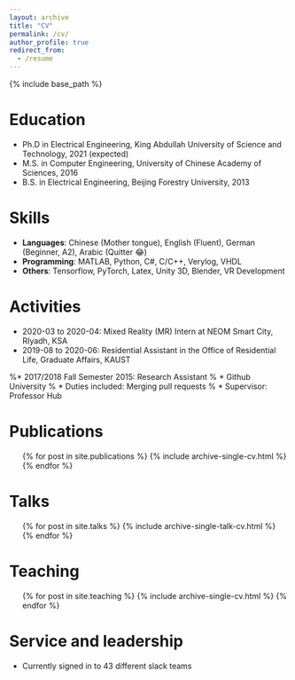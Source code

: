 ```yaml
---
layout: archive
title: "CV"
permalink: /cv/
author_profile: true
redirect_from:
  - /resume
---
```


{% include base_path %}

Education
======
* Ph.D in Electrical Engineering, King Abdullah University of Science and Technology, 2021 (expected)
* M.S. in Computer Engineering, University of Chinese Academy of Sciences, 2016
* B.S. in Electrical Engineering, Beijing Forestry University, 2013

  
Skills
======
* **Languages**: Chinese (Mother tongue), English (Fluent), German (Beginner, A2), Arabic (Quitter :joy:)
* **Programming**: MATLAB, Python, C#, C/C++, Verylog, VHDL
* **Others**: Tensorflow, PyTorch, Latex, Unity 3D, Blender, VR Development

Activities
======
* 2020-03 to 2020-04: Mixed Reality (MR) Intern at NEOM Smart City, RIyadh, KSA
* 2019-08 to 2020-06: Residential Assistant in the Office of Residential Life, Graduate Affairs, KAUST


%* 2017/2018 Fall Semester 2015: Research Assistant
%  * Github University
%  * Duties included: Merging pull requests
%  * Supervisor: Professor Hub
  
  
Publications
======
  <ul>{% for post in site.publications %}
    {% include archive-single-cv.html %}
  {% endfor %}</ul>
  
Talks
======
  <ul>{% for post in site.talks %}
    {% include archive-single-talk-cv.html %}
  {% endfor %}</ul>
  
Teaching
======
  <ul>{% for post in site.teaching %}
    {% include archive-single-cv.html %}
  {% endfor %}</ul>
  
Service and leadership
======
* Currently signed in to 43 different slack teams

